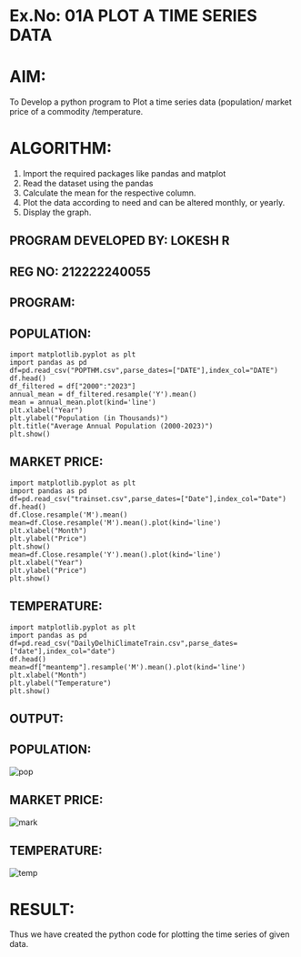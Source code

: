 # Ex.No: 01A PLOT A TIME SERIES DATA
# AIM:
To Develop a python program to Plot a time series data (population/ market price of a commodity
/temperature.
# ALGORITHM:
1. Import the required packages like pandas and matplot
2. Read the dataset using the pandas
3. Calculate the mean for the respective column.
4. Plot the data according to need and can be altered monthly, or yearly.
5. Display the graph.
## PROGRAM DEVELOPED BY: LOKESH R
## REG NO: 212222240055
## PROGRAM:
## POPULATION:
```
import matplotlib.pyplot as plt
import pandas as pd
df=pd.read_csv("POPTHM.csv",parse_dates=["DATE"],index_col="DATE")
df.head()
df_filtered = df["2000":"2023"]
annual_mean = df_filtered.resample('Y').mean()
mean = annual_mean.plot(kind='line')
plt.xlabel("Year")
plt.ylabel("Population (in Thousands)")
plt.title("Average Annual Population (2000-2023)")
plt.show()
```
## MARKET PRICE:
```
import matplotlib.pyplot as plt
import pandas as pd
df=pd.read_csv("trainset.csv",parse_dates=["Date"],index_col="Date")
df.head()
df.Close.resample('M').mean()
mean=df.Close.resample('M').mean().plot(kind='line')
plt.xlabel("Month")
plt.ylabel("Price")
plt.show()
mean=df.Close.resample('Y').mean().plot(kind='line')
plt.xlabel("Year")
plt.ylabel("Price")
plt.show()
```
## TEMPERATURE:
```
import matplotlib.pyplot as plt
import pandas as pd
df=pd.read_csv("DailyDelhiClimateTrain.csv",parse_dates=["date"],index_col="date")
df.head()
mean=df["meantemp"].resample('M').mean().plot(kind='line')
plt.xlabel("Month")
plt.ylabel("Temperature")
plt.show()
```
## OUTPUT:
## POPULATION:

![pop](https://github.com/LokeshRajamani/TSA_EXP1/assets/120544804/5fe0a8f5-4301-451d-8129-d471a27595a4)

## MARKET PRICE:

![mark](https://github.com/LokeshRajamani/TSA_EXP1/assets/120544804/b24416ed-1054-442d-a20f-dd8aa6a19580)

## TEMPERATURE:

![temp](https://github.com/LokeshRajamani/TSA_EXP1/assets/120544804/c069ffc5-3b71-4226-808a-1481d6358813)





# RESULT:
Thus we have created the python code for plotting the time series of given data.
